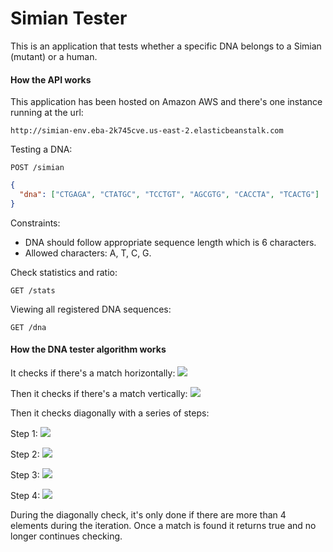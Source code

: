 # Simian Tester

This is an application that tests whether a specific DNA belongs to a Simian (mutant) or a human. 

#### How the API works

This application has been hosted on Amazon AWS and there's one instance running at the url:
```
http://simian-env.eba-2k745cve.us-east-2.elasticbeanstalk.com
```

Testing a DNA:

```
POST /simian
```

```json
{
  "dna": ["CTGAGA", "CTATGC", "TCCTGT", "AGCGTG", "CACCTA", "TCACTG"]
}
```

Constraints:

* DNA should follow appropriate sequence length which is 6 characters.
* Allowed characters: A, T, C, G.

Check statistics and ratio:

```
GET /stats
```

Viewing all registered DNA sequences:

```
GET /dna
```

#### How the DNA tester algorithm works

It checks if there's a match horizontally:
<img src="https://raw.githubusercontent.com/diowolf/SimianTester/main/src/main/resources/images/horizontally.png?token=AGMIPIXLATLNZ3BSC2V5GUK7TKYG2"/>

Then it checks if there's a match vertically:
<img src="https://raw.githubusercontent.com/diowolf/SimianTester/main/src/main/resources/images/vertically.png?token=AGMIPIUC6HB6YDGTOLWDEBS7TKYSM"/>

Then it checks diagonally with a series of steps:

Step 1:
<img src="https://raw.githubusercontent.com/diowolf/SimianTester/main/src/main/resources/images/step1.png?token=AGMIPIRUJUK5DDJOA3JWOH27TKYUG"/>

Step 2:
<img src="https://raw.githubusercontent.com/diowolf/SimianTester/main/src/main/resources/images/step2.png?token=AGMIPIXM3SG5UTP2WVZBKUC7TKYUS"/>

Step 3:
<img src="https://raw.githubusercontent.com/diowolf/SimianTester/main/src/main/resources/images/my%20bad%20this%20is%203.png?token=AGMIPIXXNE2VFTKFSRXQUDS7TKYUW"/>

Step 4:
<img src="https://raw.githubusercontent.com/diowolf/SimianTester/main/src/main/resources/images/step4.png?token=AGMIPIWPGJL55N4D3BIXYRK7TKYU6"/>

During the diagonally check, it's only done if there are more than 4 elements during the iteration. 
Once a match is found it returns true and no longer continues checking.
